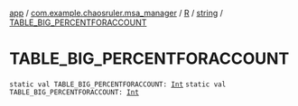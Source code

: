 [app](../../../index.md) / [com.example.chaosruler.msa_manager](../../index.md) / [R](../index.md) / [string](index.md) / [TABLE_BIG_PERCENTFORACCOUNT](.)

# TABLE_BIG_PERCENTFORACCOUNT

`static val TABLE_BIG_PERCENTFORACCOUNT: `[`Int`](https://kotlinlang.org/api/latest/jvm/stdlib/kotlin/-int/index.html)
`static val TABLE_BIG_PERCENTFORACCOUNT: `[`Int`](https://kotlinlang.org/api/latest/jvm/stdlib/kotlin/-int/index.html)
